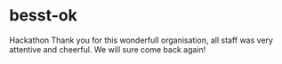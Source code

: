 # besst-ok
Hackathon
Thank you for this wonderfull organisation, all staff was very attentive and cheerful.
We will sure come back again!

